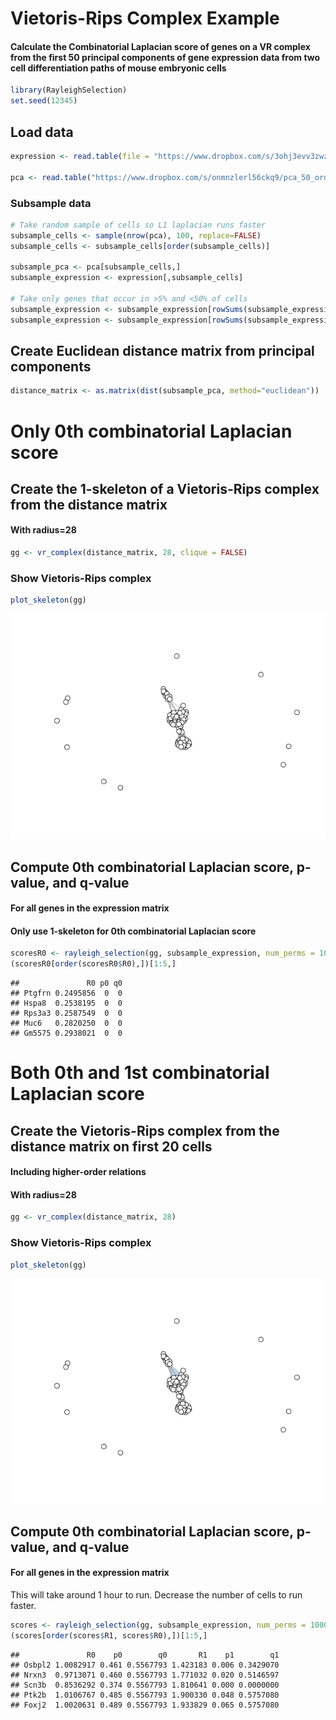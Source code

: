 Vietoris-Rips Complex Example
================

#### Calculate the Combinatorial Laplacian score of genes on a VR complex from the first 50 principal components of gene expression data from two cell differentiation paths of mouse embryonic cells

``` r
library(RayleighSelection)
set.seed(12345)
```

Load data
---------

``` r
expression <- read.table(file = "https://www.dropbox.com/s/3ohj3evv3zwzrs9/filtered_normalized_counts_ordered.csv?dl=1", sep=",", header=TRUE, row.names=1, stringsAsFactors=FALSE)

pca <- read.table("https://www.dropbox.com/s/onmnzlerl56ckq9/pca_50_ordered.csv?dl=1", sep=",", header=TRUE, row.names=1, stringsAsFactors = FALSE)
```

### Subsample data

``` r
# Take random sample of cells so L1 laplacian runs faster
subsample_cells <- sample(nrow(pca), 100, replace=FALSE)
subsample_cells <- subsample_cells[order(subsample_cells)]

subsample_pca <- pca[subsample_cells,]
subsample_expression <- expression[,subsample_cells]

# Take only genes that occur in >5% and <50% of cells
subsample_expression <- subsample_expression[rowSums(subsample_expression != 0)>5,]
subsample_expression <- subsample_expression[rowSums(subsample_expression != 0)<50,]
```

Create Euclidean distance matrix from principal components
----------------------------------------------------------

``` r
distance_matrix <- as.matrix(dist(subsample_pca, method="euclidean"))
```

Only 0th combinatorial Laplacian score
======================================

Create the 1-skeleton of a Vietoris-Rips complex from the distance matrix
-------------------------------------------------------------------------

#### With radius=28

``` r
gg <- vr_complex(distance_matrix, 28, clique = FALSE)
```

### Show Vietoris-Rips complex

``` r
plot_skeleton(gg)
```

![](vr_cycle_example_files/figure-markdown_github/unnamed-chunk-6-1.png)

Compute 0th combinatorial Laplacian score, p-value, and q-value
---------------------------------------------------------------

#### For all genes in the expression matrix

#### Only use 1-skeleton for 0th combinatorial Laplacian score

``` r
scoresR0 <- rayleigh_selection(gg, subsample_expression, num_perms = 1000, num_cores = 8, one_forms = FALSE)
(scoresR0[order(scoresR0$R0),])[1:5,]
```

    ##               R0 p0 q0
    ## Ptgfrn 0.2495856  0  0
    ## Hspa8  0.2538195  0  0
    ## Rps3a3 0.2587549  0  0
    ## Muc6   0.2820250  0  0
    ## Gm5575 0.2938021  0  0

Both 0th and 1st combinatorial Laplacian score
==============================================

Create the Vietoris-Rips complex from the distance matrix on first 20 cells
---------------------------------------------------------------------------

#### Including higher-order relations

#### With radius=28

``` r
gg <- vr_complex(distance_matrix, 28)
```

### Show Vietoris-Rips complex

``` r
plot_skeleton(gg)
```

![](vr_cycle_example_files/figure-markdown_github/unnamed-chunk-9-1.png)

Compute 0th combinatorial Laplacian score, p-value, and q-value
---------------------------------------------------------------

#### For all genes in the expression matrix

This will take around 1 hour to run. Decrease the number of cells to run faster.

``` r
scores <- rayleigh_selection(gg, subsample_expression, num_perms = 1000, num_cores = 8)
(scores[order(scores$R1, scores$R0),])[1:5,]
```

    ##               R0    p0        q0       R1    p1        q1
    ## Osbpl2 1.0082917 0.461 0.5567793 1.423183 0.006 0.3429070
    ## Nrxn3  0.9713071 0.460 0.5567793 1.771032 0.020 0.5146597
    ## Scn3b  0.8536292 0.374 0.5567793 1.810641 0.000 0.0000000
    ## Ptk2b  1.0106767 0.485 0.5567793 1.900330 0.048 0.5757080
    ## Foxj2  1.0020631 0.489 0.5567793 1.933829 0.065 0.5757080
